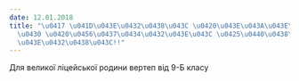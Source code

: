 ```yaml
---
date: 12.01.2018
title: "\u0417 \u041D\u043E\u0432\u0438\u043C \u0420\u043E\u043A\u043E\u043C \u0442\
  \u0430 \u0420\u0456\u0437\u0434\u0432\u043E\u043C \u0425\u0440\u0438\u0441\u0442\
  \u043E\u0432\u0438\u043C!!"
---
```

Для великої ліцейської родини вертеп від 9-Б класу